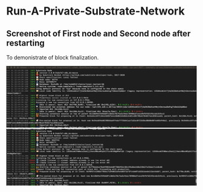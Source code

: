 # Run-A-Private-Substrate-Network

## Screenshot of First node and Second node after restarting 
To demonistrate of block finalization.

![Screen1](Screen1.png)
![Screen2](Screen2.png)